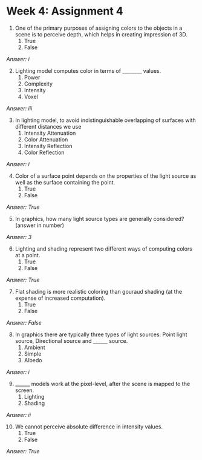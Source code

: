 # Week 4: Assignment 4 

1. One of the primary purposes of assigning colors to the objects in a scene is to perceive depth, which helps in creating impression of 3D.
	1. True
	2. False

*Answer: i*

2. Lighting model computes color in terms of ________ values.
	1. Power
	2. Complexity
	3. Intensity
	4. Voxel

*Answer: iii*

3. In lighting model, to avoid indistinguishable overlapping of surfaces with different distances we use
	1. Intensity Attenuation
	2. Color Attenuation
	3. Intensity Reflection
	4. Color Reflection

*Answer: i*

4. Color of a surface point depends on the properties of the light source as well as the surface containing the point.
	1. True
	2. False

*Answer: True*

5.  In graphics, how many light source types are generally considered? (answer in number)

*Answer: 3*

6. Lighting and shading represent two different ways of computing colors at a point. 
	1. True
	2. False
	
*Answer: True*

7. Flat shading is more realistic coloring than gouraud shading (at the expense of increased computation).
	1. True
	2. False
	
*Answer: False*

8. In graphics there are typically three types of light sources: Point light source, Directional source and ______ source.
	1. Ambient
	2. Simple
	3. Albedo

*Answer: i*

9. ______ models work at the pixel-level, after the scene is mapped to the screen.
	1. Lighting
	2. Shading

*Answer: ii*

10. We cannot perceive absolute difference in intensity values.
	1. True
	2. False

*Answer: True*
